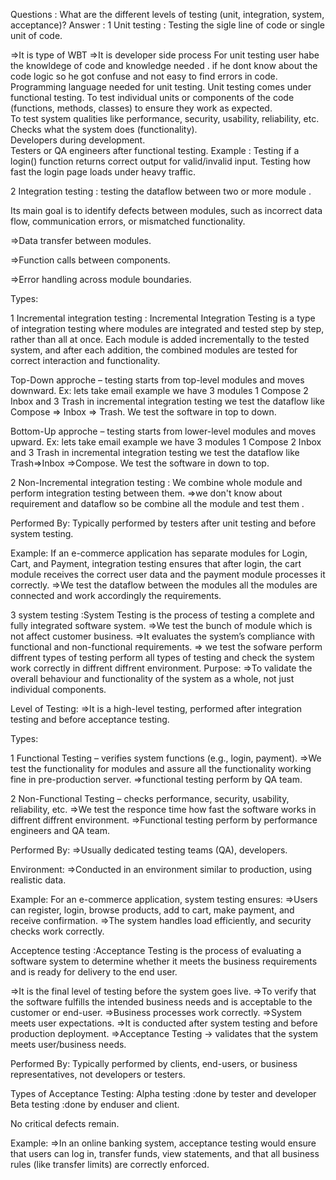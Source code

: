 Questions : What are the different levels of testing (unit, integration, system, acceptance)?
Answer : 1 Unit testing : Testing the sigle line of code or single unit of code.

=>It is type of WBT
=>It is developer side process
For unit testing user habe the knowldege of code and knowledge needed . if he dont know about the code logic so he got confuse and not easy to find errors in code.
Programming language needed for unit testing.
Unit testing comes under functional testing.
To test individual units or components of the code (functions, methods, classes) to ensure they work as expected.	
To test system qualities like performance, security, usability, reliability, etc.
Checks what the system does (functionality).	
Developers during development.	
Testers or QA engineers after functional testing.
Example	: Testing if a login() function returns correct output for valid/invalid input.
Testing how fast the login page loads under heavy traffic.
 
2 Integration testing : testing the dataflow between two or more module .

Its main goal is to identify defects between modules, such as incorrect data flow, communication errors, or mismatched functionality.
      
=>Data transfer between modules.

=>Function calls between components.

=>Error handling across module boundaries.

Types:

1 Incremental integration testing : Incremental Integration Testing is a type of integration testing where modules are integrated and tested step by step, rather than all at once. Each module is added incrementally to the tested system, and after each addition, the combined modules are tested for correct interaction and functionality.

Top-Down approche – testing starts from top-level modules and moves downward.
Ex: lets take email example we have 3 modules 1 Compose 2 Inbox and 3 Trash in incremental integration testing we test the dataflow like Compose => Inbox => Trash.
We test the software in top to down.

Bottom-Up approche – testing starts from lower-level modules and moves upward.
Ex: lets take email example we have 3 modules 1 Compose 2 Inbox and 3 Trash in incremental integration testing we test the dataflow like Trash=>Inbox =>Compose.
We test the software in  down to top.

2 Non-Incremental integration testing : We combine whole module and perform integration testing between them.
=>we don't know about requirement and dataflow so be combine all the module and test them .

Performed By:
Typically performed by testers after unit testing and before system testing.

Example:
If an e-commerce application has separate modules for Login, Cart, and Payment, integration testing ensures that after login, the cart module receives the correct user data and the payment module processes it correctly.
=>We test the dataflow between the modules all the modules are connected and work accordingly the requirements.

3 system testing :System Testing is the process of testing a complete and fully integrated software system.
=>We test the bunch of module which is not affect customer business. 
=>It evaluates the system’s compliance with functional and non-functional requirements.
=> we test the sofware perform diffrent types of testing perform all types of testing and check the system work correctly in diffrent diffrent environment.
Purpose:
=>To validate the overall behaviour and functionality of the system as a whole, not just individual components.

Level of Testing:
=>It is a high-level testing, performed after integration testing and before acceptance testing.

Types:

1 Functional Testing – verifies system functions (e.g., login, payment).
=>We test the functionality for modules and assure all the functionality working fine in pre-production server.
=>functional testing perform by QA team.

2 Non-Functional Testing – checks performance, security, usability, reliability, etc.
=>We test the responce time how fast the software works in diffrent diffrent environment. 
=>Functional testing perform by performance engineers and QA team.


Performed By:
=>Usually dedicated testing teams (QA), developers.

Environment:
=>Conducted in an environment similar to production, using realistic data.

Example:
For an e-commerce application, system testing ensures:
=>Users can register, login, browse products, add to cart, make payment, and receive confirmation.
=>The system handles load efficiently, and security checks work correctly.

Acceptence testing :Acceptance Testing is the process of evaluating a software system to determine whether it meets the business requirements and is ready for delivery to the end user.

=>It is the final level of testing before the system goes live.
=>To verify that the software fulfills the intended business needs and is acceptable to the customer or end-user.
=>Business processes work correctly.
=>System meets user expectations.
=>It is conducted after system testing and before production deployment.
=>Acceptance Testing → validates that the system meets user/business needs.

Performed By:
Typically performed by clients, end-users, or business representatives, not developers or testers.

Types of Acceptance Testing:
Alpha testing :done by tester and developer
Beta testing :done by enduser and client.

No critical defects remain.

Example:
=>In an online banking system, acceptance testing would ensure that users can log in, transfer funds, view statements, and that all business rules (like transfer limits) are correctly enforced.
